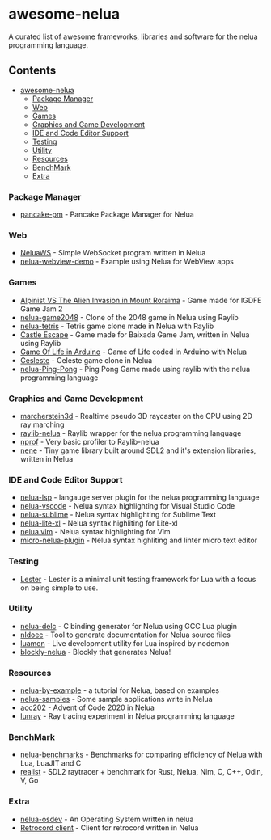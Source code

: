 # awesome-nelua
A curated list of awesome frameworks, libraries and software for the nelua programming language.

## Contents
- [awesome-nelua](https://github.com/AKDev21/awesome-nelua/)
  - [Package Manager](#package-manager)
  - [Web](#Web)
  - [Games](#Games)
  - [Graphics and Game Development](#Graphics-and-Game-Development)
  - [IDE and Code Editor Support](#ide-and-code-editor-support)
  - [Testing](#Testing)
  - [Utility](#Utility)
  - [Resources](#Resources)
  - [BenchMark](#BenchMark)
  - [Extra](#Extra)

### Package Manager
- [pancake-pm](https://github.com/linkpy/pancake-pm) - Pancake Package Manager for Nelua

### Web
- [NeluaWS](https://github.com/Elpersonn/NeluaWS/) - Simple WebSocket program written in Nelua
- [nelua-webview-demo](https://github.com/edubart/nelua-webview-demo) - Example using Nelua for WebView apps

### Games 
- [Alpinist VS The Alien Invasion in Mount Roraima](https://github.com/Andre-LA/alpinist-vs-the-mount-roraima-alien-invasion) - Game made for IGDFE Game Jam 2
- [nelua-game2048](https://github.com/edubart/nelua-game2048) - Clone of the 2048 game in Nelua using Raylib
- [nelua-tetris](https://github.com/edubart/nelua-tetris) - Tetris game clone made in Nelua with Raylib
- [Castle Escape](https://github.com/Andre-LA/baixada-game-jam-game/) - Game made for Baixada Game Jam, written in Nelua using Raylib
- [Game Of Life in Arduino](https://gist.github.com/edubart/4991c5dd51205288519419f7d438adcf) - Game of Life coded in Arduino with Nelua
- [Cesleste](https://gist.github.com/edubart/a79bf78a249d1fff2b77728c260c7605) - Celeste game clone in Nelua
- [nelua-Ping-Pong](https://github.com/AKDev21/nelua-ping-pong) - Ping Pong Game made using raylib with the nelua programming language

### Graphics and Game Development
- [marcherstein3d](https://github.com/edubart/marcherstein3d) - Realtime pseudo 3D raycaster on the CPU using 2D ray marching
- [raylib-nelua](https://github.com/Andre-LA/raylib-nelua) - Raylib wrapper for the nelua programming language
- [nprof](https://github.com/Andre-LA/nprof) - Very basic profiler to Raylib-nelua
- [nene](https://github.com/Andre-LA/nene) - Tiny game library built around SDL2 and it's extension libraries, written in Nelua

### IDE and Code Editor Support
- [nelua-lsp](https://github.com/codehz/nelua-lsp) - langauge server plugin for the nelua programming language
- [nelua-vscode](https://github.com/edubart/nelua-vscode) - Nelua syntax highlighting for Visual Studio Code
- [nelua-sublime](https://github.com/edubart/nelua-sublime) - Nelua syntax highlighting for Sublime Text
- [nelua-lite-xl](https://gist.github.com/Andre-LA/2f56f69bc7b3ac9042534bb2c831639b) - Nelua syntax highliting for Lite-xl
- [nelua.vim](https://github.com/stefanos82/nelua.vim) - Nelua syntax highlighting for Vim
- [micro-nelua-plugin](https://github.com/leapofazzam123/micro-nelua-plugin) - Nelua syntax highliting and linter micro text editor

### Testing
- [Lester](https://github.com/edubart/lester) - Lester is a minimal unit testing framework for Lua with a focus on being simple to use.

### Utility
- [nelua-delc](https://github.com/edubart/nelua-decl) - C binding generator for Nelua using GCC Lua plugin
- [nldoec](https://github.com/edubart/nldoc) - Tool to generate documentation for Nelua source files
- [luamon](https://github.com/edubart/luamon) - Live development utility for Lua inspired by nodemon
- [blockly-nelua](https://github.com/Rabios/blockly-nelua) - Blockly that generates Nelua!

### Resources
- [nelua-by-example](https://github.com/nelua-by-example) - a tutorial for Nelua, based on examples
- [nelua-samples](https://github.com/edubart/nelua-samples) - Some sample applications write in Nelua
- [aoc202](https://github.com/edubart/aoc2020) - Advent of Code 2020 in Nelua
- [lunray](https://github.com/edubart/lunray) - Ray tracing experiment in Nelua programming language

### BenchMark
- [nelua-benchmarks](https://github.com/edubart/nelua-benchmarks) - Benchmarks for comparing efficiency of Nelua with Lua, LuaJIT and C
- [realist](https://github.com/nsauzede/realist) - SDL2 raytracer + benchmark for Rust, Nelua, Nim, C, C++, Odin, V, Go

### Extra
- [nelua-osdev](https://github.com/radgeRayden/nelua-osdev-barebones) - An Operating System written in nelua
- [Retrocord client](https://github.com/Elpersonn/Retrocord-client) - Client for retrocord written in Nelua
